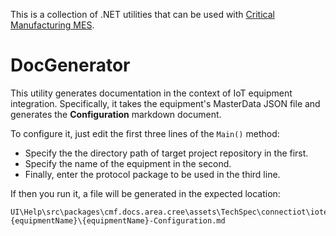 This is a collection of .NET utilities that can be used with [Critical Manufacturing MES](https://www.criticalmanufacturing.com/).

# DocGenerator

This utility generates documentation in the context of IoT equipment integration. Specifically, it takes the equipment's MasterData JSON file and generates the **Configuration** markdown document.

To configure it, just edit the first three lines of the `Main()` method:

  * Specify the the directory path of target project repository in the first.
  * Specify the name of the equipment in the second.
  * Finally, enter the protocol package to be used in the third line.

If then you run it, a file will be generated in the expected location:

```
UI\Help\src\packages\cmf.docs.area.cree\assets\TechSpec\connectiot\iotequipmenttypes\{equipmentName}\{equipmentName}-Configuration.md
```